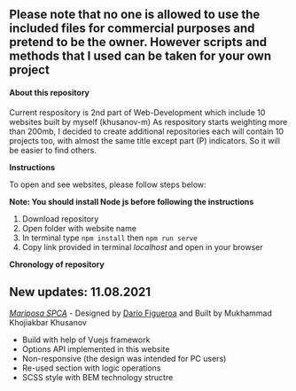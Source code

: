 ## Please note that no one is allowed to use the included files for commercial purposes and pretend to be the owner. However scripts and methods that I used can be taken for your own project

#### About this repository
Current respository is 2nd part of Web-Development which include 10 websites built by myself (khusanov-m) As respository starts weighting more than 200mb, I decided to create additional repositories each will contain 10 projects too, with almost the same title except part (P) indicators. So it will be easier to find others.

**Instructions**

To open and see websites, please follow steps below:

**Note: You should install Node js before following the instructions**

1. Download repository
2. Open folder with website name
3. In terminal type `npm install` then `npm run serve` 
4. Copy link provided in terminal *localhost* and open in your browser


**Chronology of repository**

## New updates: 11.08.2021

_[Mariposa SPCA](https://mariposa-spca-khusanov-m-r.netlify.app/)_ - Designed by [Darío Figueroa](https://dribbble.com/shots/5101621-Mariposa-SPCA-Dribbble-Design-Challenge) and Built by Mukhammad Khojiakbar Khusanov

- Build with help of Vuejs framework
- Options API implemented in this website
- Non-responsive (the design was intended for PC users)
- Re-used section with logic operations
- SCSS style with BEM technology structre





